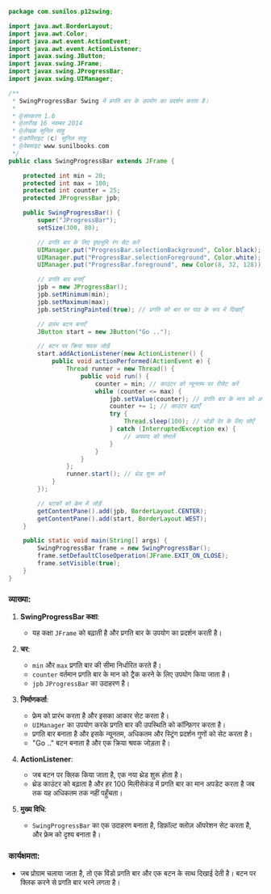 
```java
package com.sunilos.p12swing;

import java.awt.BorderLayout;
import java.awt.Color;
import java.awt.event.ActionEvent;
import java.awt.event.ActionListener;
import javax.swing.JButton;
import javax.swing.JFrame;
import javax.swing.JProgressBar;
import javax.swing.UIManager;

/**
 * SwingProgressBar Swing में प्रगति बार के उपयोग का प्रदर्शन करता है।
 * 
 * @संस्करण 1.0
 * @तारीख 16 नवम्बर 2014
 * @लेखक सुनिल साहू
 * @कॉपीराइट (c) सुनिल साहू
 * @वेबसाइट www.sunilbooks.com
 */
public class SwingProgressBar extends JFrame {

    protected int min = 20;
    protected int max = 100;
    protected int counter = 25;
    protected JProgressBar jpb;

    public SwingProgressBar() {
        super("JProgressBar");
        setSize(300, 80);

        // प्रगति बार के लिए पृष्ठभूमि रंग सेट करें
        UIManager.put("ProgressBar.selectionBackground", Color.black);
        UIManager.put("ProgressBar.selectionForeground", Color.white);
        UIManager.put("ProgressBar.foreground", new Color(8, 32, 128));

        // प्रगति बार बनाएँ
        jpb = new JProgressBar();
        jpb.setMinimum(min);
        jpb.setMaximum(max);
        jpb.setStringPainted(true); // प्रगति को बार पर पाठ के रूप में दिखाएँ

        // प्रारंभ बटन बनाएँ
        JButton start = new JButton("Go ..");

        // बटन पर क्रिया श्रवक जोड़ें
        start.addActionListener(new ActionListener() {
            public void actionPerformed(ActionEvent e) {
                Thread runner = new Thread() {
                    public void run() {
                        counter = min; // काउंटर को न्यूनतम पर रीसेट करें
                        while (counter <= max) {
                            jpb.setValue(counter); // प्रगति बार के मान को अपडेट करें
                            counter += 1; // काउंटर बढ़ाएँ
                            try {
                                Thread.sleep(100); // थोड़ी देर के लिए सोएँ
                            } catch (InterruptedException ex) {
                                // अपवाद को संभालें
                            }
                        }
                    }
                };
                runner.start(); // थ्रेड शुरू करें
            }
        });

        // घटकों को फ्रेम में जोड़ें
        getContentPane().add(jpb, BorderLayout.CENTER);
        getContentPane().add(start, BorderLayout.WEST);
    }

    public static void main(String[] args) {
        SwingProgressBar frame = new SwingProgressBar();
        frame.setDefaultCloseOperation(JFrame.EXIT_ON_CLOSE);
        frame.setVisible(true);
    }
}
```

### व्याख्या:
1. **SwingProgressBar कक्षा**:
   - यह कक्षा `JFrame` को बढ़ाती है और प्रगति बार के उपयोग का प्रदर्शन करती है।

2. **चर**:
   - `min` और `max` प्रगति बार की सीमा निर्धारित करते हैं।
   - `counter` वर्तमान प्रगति बार के मान को ट्रैक करने के लिए उपयोग किया जाता है।
   - `jpb` `JProgressBar` का उदाहरण है।

3. **निर्माणकर्ता**:
   - फ्रेम को प्रारंभ करता है और इसका आकार सेट करता है।
   - `UIManager` का उपयोग करके प्रगति बार की उपस्थिति को कॉन्फ़िगर करता है।
   - प्रगति बार बनाता है और इसके न्यूनतम, अधिकतम और स्ट्रिंग प्रदर्शन गुणों को सेट करता है।
   - "Go .." बटन बनाता है और एक क्रिया श्रवक जोड़ता है।

4. **ActionListener**:
   - जब बटन पर क्लिक किया जाता है, एक नया थ्रेड शुरू होता है।
   - थ्रेड काउंटर को बढ़ाता है और हर 100 मिलीसेकंड में प्रगति बार का मान अपडेट करता है जब तक यह अधिकतम तक नहीं पहुँचता।

5. **मुख्य विधि**:
   - `SwingProgressBar` का एक उदाहरण बनाता है, डिफ़ॉल्ट क्लोज़ ऑपरेशन सेट करता है, और फ्रेम को दृश्य बनाता है।

### कार्यक्षमता:
- जब प्रोग्राम चलाया जाता है, तो एक विंडो प्रगति बार और एक बटन के साथ दिखाई देती है। बटन पर क्लिक करने से प्रगति बार भरने लगता है।

